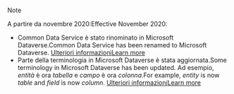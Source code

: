 > [!NOTE]
> <span data-ttu-id="ff617-101">A partire da novembre 2020:</span><span class="sxs-lookup"><span data-stu-id="ff617-101">Effective November 2020:</span></span>
> - <span data-ttu-id="ff617-102">Common Data Service è stato rinominato in Microsoft Dataverse.</span><span class="sxs-lookup"><span data-stu-id="ff617-102">Common Data Service has been renamed to Microsoft Dataverse.</span></span> [<span data-ttu-id="ff617-103">Ulteriori informazioni</span><span class="sxs-lookup"><span data-stu-id="ff617-103">Learn more</span></span>](https://aka.ms/PAuAppBlog)
> - <span data-ttu-id="ff617-104">Parte della terminologia in Microsoft Dataverse è stata aggiornata.</span><span class="sxs-lookup"><span data-stu-id="ff617-104">Some terminology in Microsoft Dataverse has been updated.</span></span> <span data-ttu-id="ff617-105">Ad esempio, *entità* è ora *tabella* e *campo* è ora *colonna*.</span><span class="sxs-lookup"><span data-stu-id="ff617-105">For example, *entity* is now *table* and *field* is now *column*.</span></span> [<span data-ttu-id="ff617-106">Ulteriori informazioni</span><span class="sxs-lookup"><span data-stu-id="ff617-106">Learn more</span></span>](https://go.microsoft.com/fwlink/?linkid=2147247)